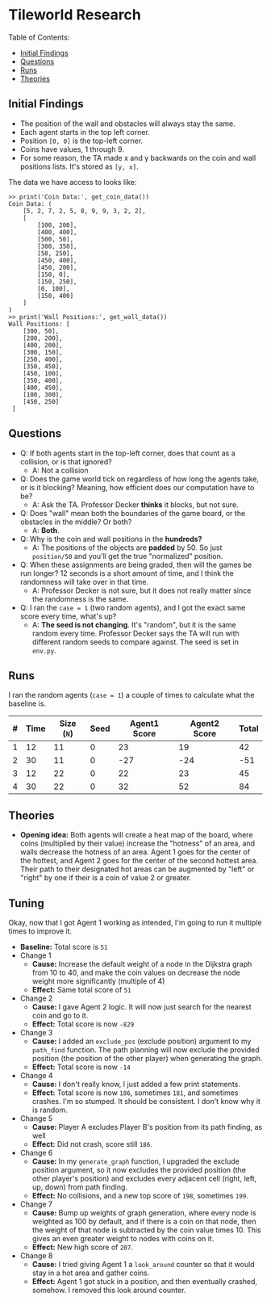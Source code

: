 # Tileworld Research

Table of Contents:

 - [Initial Findings](#initial-findings)
 - [Questions](#questions)
 - [Runs](#runs)
 - [Theories](#theories)

## Initial Findings

 - The position of the wall and obstacles will always stay the same.
 - Each agent starts in the top left corner.
 - Position `[0, 0]` is the top-left corner.
 - Coins have values, 1 through 9.
 - For some reason, the TA made x and y backwards on the coin and wall 
   positions lists. It's stored as `[y, x]`.

The data we have access to looks like:

```commandline
>> print('Coin Data:', get_coin_data())
Coin Data: (
    [5, 2, 7, 2, 5, 8, 9, 9, 3, 2, 2], 
    [
        [100, 200], 
        [400, 400], 
        [500, 50], 
        [300, 350], 
        [50, 250], 
        [450, 400], 
        [450, 200], 
        [150, 0], 
        [150, 250], 
        [0, 100], 
        [150, 400]
    ]
)
>> print('Wall Positions:', get_wall_data())
Wall Positions: [
    [300, 50], 
    [200, 200], 
    [400, 200], 
    [300, 150], 
    [250, 400], 
    [350, 450], 
    [450, 100], 
    [350, 400], 
    [400, 450], 
    [100, 300], 
    [450, 250]
 ]
```

## Questions

 - Q: If both agents start in the top-left corner, does that count as a 
   collision, or is that ignored?
   - A: Not a collision
 - Q: Does the game world tick on regardless of how long the agents take, or 
   is it blocking? Meaning, how efficient does our computation have to be?
    - A: Ask the TA. Professor Decker **thinks** it blocks, but not sure.
 - Q: Does "wall" mean both the boundaries of the game board, or the 
   obstacles in the middle? Or both?
    - A: **Both**.
 - Q: Why is the coin and wall positions in the **hundreds?** 
    - A: The positions of the objects are **padded** by 50. So just 
      `position/50` and you'll get the true "normalized" position.
 - Q: When these assignments are being graded, then will the games be run 
   longer? 12 seconds is a short amount of time, and I think the randomness 
   will take over in that time.
    - A: Professor Decker is not sure, but it does not really matter since 
      the randomness is the same.
 - Q: I ran the `case = 1` (two random agents), and I got the exact same 
   score every time, what's up?
    - A: **The seed is not changing**. It's "random", but it is the same 
      random every time. Professor Decker says the TA will run with 
      different random seeds to compare against. The seed is set in `env.py`. 


## Runs

I ran the random agents (`case = 1`) a couple of times to calculate what the 
baseline is.

| # | Time | Size (`N`) | Seed | Agent1 Score | Agent2 Score | Total |
|---|------|------------|------|--------------|--------------|-------|
| 1 | 12   | 11         | 0    | 23           | 19           | 42    |
| 2 | 30   | 11         | 0    | -27          | -24          | -51   |
| 3 | 12   | 22         | 0    | 22           | 23           | 45    |
| 4 | 30   | 22         | 0    | 32           | 52           | 84    |


## Theories

 - **Opening idea:** Both agents will create a heat map of the board, where 
   coins (multiplied by their value) increase the "hotness" of an area, and 
   walls decrease the hotness of an area. Agent 1 goes for the center of the 
   hottest, and Agent 2 goes for the center of the second hottest area. 
   Their path to their designated hot areas can be augmented by "left" or 
   "right" by one if their is a coin of value 2 or greater.

## Tuning

Okay, now that I got Agent 1 working as intended, I'm going to run it 
multiple times to improve it.

 - **Baseline:** Total score is `51`
 - Change 1
   - **Cause:** Increase the default weight of a node in the Dijkstra graph 
     from 10 to 40, and make the coin values on decrease the node weight 
     more significantly (multiple of 4)
   - **Effect:** Same total score of `51`
 - Change 2
   - **Cause:** I gave Agent 2 logic. It will now just search for the 
     nearest coin and go to it.
   - **Effect:** Total score is now `-829`
 - Change 3
   - **Cause:** I added an `exclude_pos` (exclude position) argument to my 
     `path_find` 
     function. The path planning will now exclude the provided position (the 
     position of the other player) when generating the graph.
   - **Effect:** Total score is now `-14`
 - Change 4
   - **Cause:** I don't really know, I just added a few print statements.
   - **Effect:** Total score is now `186`, sometimes `181`, and sometimes 
     crashes. I'm so stumped. It should be consistent. I don't know why it 
     is random.
 - Change 5
   - **Cause:** Player A excludes Player B's position from its path finding, 
     as well
   - **Effect:** Did not crash, score still `186`.
 - Change 6
   - **Cause:** In my `generate_graph` function, I upgraded the exclude 
     position argument, so it now excludes the provided position (the other 
     player's position) and excludes every adjacent cell (right, left, up, 
     down) from path finding.
   - **Effect:** No collisions, and a new top score of `198`, sometimes `199`.
 - Change 7
   - **Cause:** Bump up weights of graph generation, where every node is 
     weighted as 100 by default, and if there is a coin on that node, then 
     the weight of that node is subtracted by the coin value times 10. This 
     gives an even greater weight to nodes with coins on it.
   - **Effect:** New high score of `207`.
 - Change 8
   - **Cause:** I tried giving Agent 1 a `look_around` counter so that it 
     would stay in a hot area and gather coins.
   - **Effect:** Agent 1 got stuck in a position, and then eventually 
     crashed, somehow. I removed this look around counter.